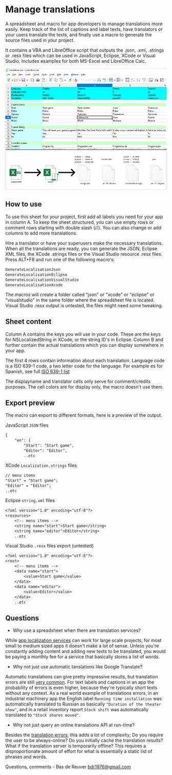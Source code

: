 Manage translations
===================

A spreadsheet and macro for app developers to manage translations more easily.
Keep track of the list of captions and label texts, have translators or your users
translate the texts, and finally use a macro to generate the source files used in your project.

It contains a VBA and LibreOffice script that outputs the .json, .xml, .strings or .resx files
which can be used in JavaScript, Eclipse, XCode or Visual Studio.
Includes examples for both MS-Excel and LibreOffice Calc.

![preview screenshot](/generate_localization_preview.png?raw=true "Translations spreadsheet preview")

How to use
----------
To use this sheet for your project, first add all labels you need for your app 
in column A. To keep the sheet structured, you can use empty rows or comment 
rows starting with double slash (//). You can also change or add columns to add 
more translations.

Hire a translator or have your superusers make the necessary translations.
When all the translations are ready, you can generate the JSON, Eclipse XML files, the
XCode .strings files or the Visual Studio resource .resx files. Press ALT+F8 and run one
of the following macro's:

	GenerateLocalisationJson
	GenerateLocalisationEclipse
	GenerateLocalisationVisualStudio
	GenerateLocalisationXcode

The macros will create a folder called "json" or "xcode" or "eclipse" or
"visualstudio" in the same folder where the spreadsheet file is located.
Visual Studio .resx output is untested, the files might need some tweaking.

Sheet content
-------------
Column A contains the keys you will use in your code. These are the keys for
NSLocalizedString in XCode, or the string ID's in Eclipse. Column B and further
contain the actual translations which you can display somewhere in your app.

The first 4 rows contain information about each translation. Language code is a
ISO 639-1 code, a two letter code for the language. For example es for Spanish,
see full [ISO 639-1 list](http://en.wikipedia.org/wiki/List_of_ISO_639-1_codes)

The displayname and translator cells only serve for comment/credits purposes.
The cell colors are for display only, the macro doesn't use them.


Export preview
--------------
The macro can export to different formats, here is a preview of the output.

JavaScript `JSON` files

	{
		"en": {
			"Start": "Start game",
			"Editor": "Editor",
			..etc

XCode `Localization.strings` files

	// menu items
	"Start" = "Start game";
	"Editor" = "Editor";
	..etc

Eclipse `string.xml` files

	<?xml version="1.0" encoding="utf-8"?>
	<resources>
		<!-- menu items -->
		<string name="start">Start game</string>
		<string name="editor">Editor</string>
		..etc

Visual Studio `.resx` files export (untested)

	<?xml version="1.0" encoding="utf-8"?>
	<root>
		<!-- menu items -->
		<data name="start">
			<value>Start game</value>
		</data>
		<data name="editor">
			<value>Editor</value>
		</data>
		..etc
		
Questions
---------

* Why use a spreadsheet when there are translation services?

While [app localization services](https://www.google.com/search?q=localization+service) can work for large scale projects,
for most small to medium sized apps it doesn't make a lot of sense.
Unless you're constantly adding content and adding new texts to be translated,
you would be paying a monthly fee for a service that basically stores a list of words.

* Why not just use automatic tanslations like Google Translate?

Automatic translations can give pretty impressive results, but translation errors are still [very common](https://www.reddit.com/r/Translation_Fails/).
For text labels and captions in an app the probability of errors is even higher, because they're typically short texts without any context.
As a real world example of translations errors, in an industrial machinery app the English label `Running time installation` was automatically translated to Russian as basically `"Duration of the theater show"`,
and in a retail inventory report `Stock shift` was automatically translated to `"Stock shares moved"`.

* Why not just query an online translations API at run-time?

Besides the [translation errors](https://translate.google.com/?sl=fr&tl=en&text=se%20taper%20le%20cul%20par%20terre&op=translate),
this adds a lot of complexity;
Do you require the user to be always-online? Do you initially cache the translation results?
What if the translation server is temporarily offline?
This requires a disproportionate amount of effort for what is essentially a static list of phrases and words.


Questions, comments - Bas de Reuver bdr1976@gmail.com
